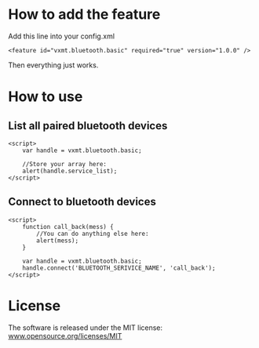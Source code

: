 How to add the feature
=============
Add this line into your config.xml

    <feature id="vxmt.bluetooth.basic" required="true" version="1.0.0" />

Then everything just works.

How to use
=============
List all paired bluetooth devices
-------------

    <script>
        var handle = vxmt.bluetooth.basic;

        //Store your array here:
        alert(handle.service_list);
    </script>

Connect to bluetooth devices
-------------

    <script>
        function call_back(mess) {
            //You can do anything else here:
            alert(mess);
        }

        var handle = vxmt.bluetooth.basic;
        handle.connect('BLUETOOTH_SERIVICE_NAME', 'call_back');
    </script>


License
=============
The software is released under the MIT license:
www.opensource.org/licenses/MIT